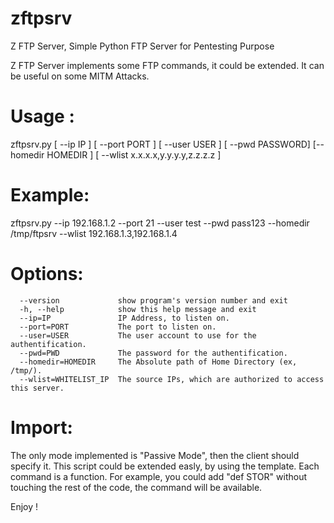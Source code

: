 # zftpsrv
Z FTP Server, Simple Python FTP Server for Pentesting Purpose


Z FTP Server implements some FTP commands, it could be extended. It can be useful on some MITM Attacks.

# Usage :

zftpsrv.py [ --ip IP ] [ --port PORT ] [ --user USER ] [ --pwd PASSWORD] [--homedir HOMEDIR ] [ --wlist x.x.x.x,y.y.y.y,z.z.z.z ]

# Example: 

zftpsrv.py --ip 192.168.1.2 --port 21 --user test --pwd pass123 --homedir /tmp/ftpsrv --wlist 192.168.1.3,192.168.1.4


# Options:

      --version             show program's version number and exit
      -h, --help            show this help message and exit
      --ip=IP               IP Address, to listen on.
      --port=PORT           The port to listen on.
      --user=USER           The user account to use for the authentification.
      --pwd=PWD             The password for the authentification.
      --homedir=HOMEDIR     The Absolute path of Home Directory (ex, /tmp/).
      --wlist=WHITELIST_IP  The source IPs, which are authorized to access this server.

# Import:
	
The only mode implemented is "Passive Mode", then the client should specify it.
This script could be extended easly, by using the template. Each command is a function.
For example, you could add "def STOR" without touching the rest of the code, the command 
will be available.

Enjoy !